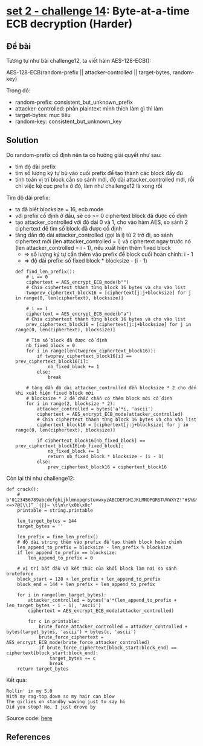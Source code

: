 # **[set 2 - challenge 14](https://cryptopals.com/sets/2/challenges/14): Byte-at-a-time ECB decryption (Harder)**

## Đề bài
Tương tự như bài challenge12, ta viết hàm AES-128-ECB():

AES-128-ECB(random-prefix || attacker-controlled || target-bytes, random-key)

Trong đó:
- random-prefix: consistent_but_unknown_prefix
- attacker-controlled: phần plaintext mình thích làm gì thì làm
- target-bytes: mục tiêu
- random-key: consistent_but_unknown_key

## Solution
Do random-prefix cố định nên ta có hướng giải quyết như sau:
- tìm độ dài prefix
- tìm số lượng ký tự bù vào cuối prefix để tạo thành các block đầy đủ
- tính toán vị trí block cần so sánh mới, độ dài attacker_controlled mới, rồi chỉ việc kệ cục prefix ở đó, làm như challenge12 là xong rồi

Tìm độ dài prefix:
- ta đã biết blocksize = 16, ecb mode
- với prefix cố định ở đầu, sẽ có >= 0 ciphertext block đã được cố định
- tạo attacker_controlled với độ dài 0 và 1, cho vào hàm AES, so sánh 2 ciphertext để tìm số block đã được cố định
- tăng dần độ dài attacker_controlled (gọi là i) từ 2 trở đi, so sánh ciphertext mới (len attacker_controlled = i) và ciphertext ngay trước nó (len attacker_controlled = i - 1), nếu xuất hiện thêm fixed block
    - => số lượng ký tự cần thêm vào prefix để block cuối hoàn chỉnh: i - 1
    - => độ dài prefix: số fixed block * blocksize - (i - 1)
    ```
    def find_len_prefix():
        # i == 0
        ciphertext = AES_encrypt_ECB_mode(b"")
        # Chia ciphertext thành từng block 16 bytes và cho vào list
        twoprev_ciphertext_block16 = [ciphertext[j:j+blocksize] for j in range(0, len(ciphertext), blocksize)]

        # i == 1
        ciphertext = AES_encrypt_ECB_mode(b"a")
        # Chia ciphertext thành từng block 16 bytes và cho vào list
        prev_ciphertext_block16 = [ciphertext[j:j+blocksize] for j in range(0, len(ciphertext), blocksize)]

        # Tìm số block đã được cố định
        nb_fixed_block = 0
        for i in range(len(twoprev_ciphertext_block16)):
            if twoprev_ciphertext_block16[i] == prev_ciphertext_block16[i]:
                nb_fixed_block += 1
            else:
                break

        # tăng dần độ dài attacker_controlled đến blocksize * 2 cho đến khi xuất hiện fixed block mới
        # blocksize * 2 để chắc chắn có thêm block mới cố định
        for i in range(2, blocksize * 2):
            attacker_controlled = bytes('a'*i, 'ascii')
            ciphertext = AES_encrypt_ECB_mode(attacker_controlled)
            # Chia ciphertext thành từng block 16 bytes và cho vào list
            ciphertext_block16 = [ciphertext[j:j+blocksize] for j in range(0, len(ciphertext), blocksize)]

            if ciphertext_block16[nb_fixed_block] == prev_ciphertext_block16[nb_fixed_block]:
                nb_fixed_block += 1
                return nb_fixed_block * blocksize - (i - 1)
            else:
                prev_ciphertext_block16 = ciphertext_block16
    ```

Còn lại thì như challenge12:
```
def crack():
    # b'0123456789abcdefghijklmnopqrstuvwxyzABCDEFGHIJKLMNOPQRSTUVWXYZ!"#$%&\'()*+,-./:;<=>?@[\\]^_`{|}~ \t\n\r\x0b\x0c'
    printable = string.printable

    len_target_bytes = 144
    target_bytes = ''

    len_prefix = fine_len_prefix()
    # độ dài string thêm vào prefix để tạo thành block hoàn chỉnh
    len_append_to_prefix = blocksize - len_prefix % blocksize
    if len_append_to_prefix == blocksize:
        len_append_to_prefix = 0
    
    # vị trí bắt đầu và kết thúc của khổi block làm nơi so sánh bruteforce
    block_start = 128 + len_prefix + len_append_to_prefix
    block_end = 144 + len_prefix + len_append_to_prefix

    for i in range(len_target_bytes):
        attacker_controlled = bytes('a'*(len_append_to_prefix + len_target_bytes - i - 1), 'ascii')
        ciphertext = AES_encrypt_ECB_mode(attacker_controlled)

        for c in printable:
            brute_force_attacker_controlled = attacker_controlled + bytes(target_bytes, 'ascii') + bytes(c, 'ascii')
            brute_force_ciphertext = AES_encrypt_ECB_mode(brute_force_attacker_controlled)
            if brute_force_ciphertext[block_start:block_end] == ciphertext[block_start:block_end]:
                target_bytes += c
                break
    return target_bytes
```
Kết quả:
```
Rollin' in my 5.0
With my rag-top down so my hair can blow
The girlies on standby waving just to say hi
Did you stop? No, I just drove by
```

Source code: [here](./challenge14.py)
## References
